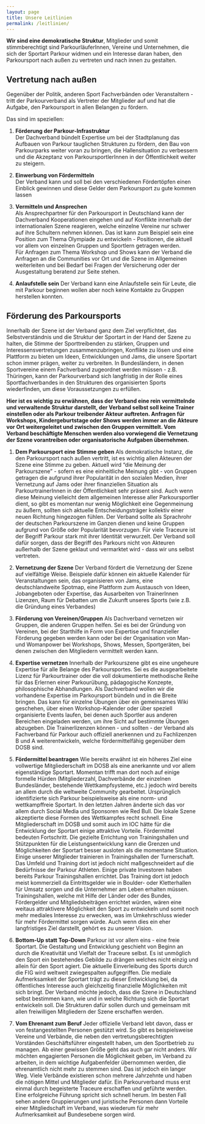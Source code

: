 ```yaml
---
layout: page
title: Unsere Leitlinien
permalink: /leitlinien/
---
```


**Wir sind eine demokratische Struktur**, Mitglieder und somit stimmberechtigt sind ParkourläuferInnen, Vereine und Unternehmen,
die sich der Sportart Parkour widmen und ein Interesse daran haben, den Parkoursport nach außen zu vertreten und nach innen zu gestalten.

## Vertretung nach außen

Gegenüber der Politik, anderen Sport Fachverbänden oder Veranstaltern - tritt der Parkourverband als Vertreter der Mitglieder auf und hat die Aufgabe,
den Parkoursport in allen Belangen zu fördern.

Das sind im speziellen:

1. **Förderung der Parkour-Infrastruktur** \
   Der Dachverband bündelt Expertise um bei der Stadtplanung das Aufbauen von
   Parkour tauglichen Strukturen zu fördern, den Bau von Parkourparks weiter voran zu bringen, die Hallensituation zu verbessern und die Akzeptanz von ParkoursportlerInnen in der
   Öffentlichkeit weiter zu steigern.

2. **Einwerbung von Fördermitteln** \
   Der Verband kann und soll bei den verschiedenen Fördertöpfen einen Einblick gewinnen und diese Gelder dem Parkoursport zu gute kommen lassen

3. **Vermitteln und Ansprechen** \
   Als Ansprechpartner für den Parkoursport in Deutschland kann der Dachverband Kooperationen eingehen und auf Konflikte innerhalb der internationalen Szene reagieren,
   welche einzelne Vereine nur schwer auf ihre Schultern nehmen können. Das ist kann zum Beispiel sein eine Position zum Thema Olympiade zu entwickeln - Positionen,
   die aktuell vor allem von einzelnen Gruppen und Sportlern getragen werden. <br> Für Anfragen zum Thema Workshop und Shows kann der Verband die Anfragen an die
   Communities vor Ort und die Szene im Allgemeinen weiterleiten und bei Bedarf bei Fragen der Versicherung oder der Ausgestaltung beratend zur Seite stehen.

4. **Anlaufstelle sein**
   Der Verband kann eine Anlaufstelle sein für Leute, die mit Parkour beginnen wollen aber noch keine Kontakte zu Gruppen herstellen konnten.

## Förderung des Parkoursports

Innerhalb der Szene ist der Verband ganz dem Ziel verpflichtet, das Selbstverständnis und die Struktur der Sportart in der Hand der Szene zu halten, die Stimme der
Sporttreibenden zu stärken, Gruppen und Interessensvertretungen zusammenzubringen, Konflikte zu lösen und eine Plattform zu bieten um Ideen, Entwicklungen und Jams,
die unsere Sportart schon immer prägen, weiter zu verbreiten. In Bundesländern, in denen Sportvereine einem Fachverband zugeordnet werden müssen - z.B. Thüringen,
kann der Parkourverband sich langfristig in der Rolle eines Sportfachverbandes in den Strukturen des organisierten Sports wiederfinden,
um diese Voraussetzungen zu erfüllen.

**Hier ist es wichtig zu erwähnen, dass der Verband eine rein vermittelnde und verwaltende Struktur darstellt, der Verband selbst soll keine Trainer einstellen oder als
Parkour treibender Akteur auftreten. Anfragen für Workshops, Kindergeburtstage oder Shows werden immer an die Akteure vor Ort weitergeleitet und zwischen den Gruppen vermittelt.
Vom Verband beschäftigte Menschen werden also vorwiegend die Vernetzung der Szene vorantreiben oder organisatorische Aufgaben übernehmen.**

1. **Dem Parkoursport eine Stimme geben**
   Als demokratische Instanz, die den Parkoursport nach außen vertritt, ist es wichtig allen Akteuren der Szene eine Stimme zu geben.
   Aktuell wird “die Meinung der Parkourszene” - sofern es eine einheitliche Meinung gibt - von Gruppen getragen die aufgrund ihrer Popularität in den sozialen Medien,
   ihrer Vernetzung auf Jams oder ihrer finanziellen Situation als ParkourtrainerInnen in der Öffentlichkeit sehr präsent sind. Auch wenn diese Meinung vielleicht dem allgemeinen
   Interesse aller Parkoursportler dient, so gibt es momentan nur wenig Möglichkeit eine Gegenmeinung zu äußern, sollten sich aktuelle Entscheidungsträger
   kollektiv einer neuen Richtung hingezogen fühlen. Der Verband sollte als Sprachrohr der deutschen Parkourszene im Ganzen dienen und keine Gruppen aufgrund von
   Größe oder Popularität bevorzugen. Für viele Traceure ist der Begriff Parkour stark mit ihrer Identität verwurzelt.
   Der Verband soll dafür sorgen, dass der Begriff des Parkours nicht von Akteuren außerhalb der Szene geklaut und vermarktet wird - dass wir uns selbst vertreten.

2. **Vernetzung der Szene**
   Der Verband fördert die Vernetzung der Szene auf vielfältige Weise. Beispiele dafür können ein aktuelle Kalender für Veranstaltungen sein, das organisieren von Jams,
   eine deutschlandweite Spotmap, eine Plattform zum Austausch von Ideen, Jobangeboten oder Expertise, das Ausarbeiten von TrainerInnen Lizenzen, Raum für Debatten um die Zukunft
   unseres Sports (wie z.B. die Gründung eines Verbandes)

3. **Förderung von Vereinen/Gruppen**
   Als Dachverband vernetzen wir Gruppen, die anderen Gruppen helfen. Sei es bei der Gründung von Vereinen, bei der Starthilfe in Form von Expertise und finanzieller
   Förderung gegeben werden kann oder bei der Organisation von Man- und Womanpower bei Workshops, Shows, Messen, Sportgeräten, bei denen zwischen den Mitgliedern vermittelt werden kann.

4. **Expertise vernetzen**
   Innerhalb der Parkourszene gibt es eine ungeheure Expertise für alle Belange des Parkoursportes. Sei es die ausgearbeitete Lizenz für
   Parkourtrainer oder die voll dokumentierte methodische Reihe für das Erlernen einer Parkourübung, pädagogische Konzepte, philosophische Abhandlungen.
   Als Dachverband wollen wir die vorhandene Expertise im Parkoursport bündeln und in die Breite bringen. Das kann für einzelne Übungen über ein gemeinsames Wiki geschehen,
   über einen Workshop-Kalender oder über speziell organisierte Events laufen, bei denen auch Sportler aus anderen Bereichen eingeladen werden, um ihre Sicht auf bestimmte Übungen
   abzugeben. Die Trainerlizenzen können - und sollten - der Verband als Fachverband für Parkour auch offiziell anerkennen und zu Fachlizenzen B und A weiterentwickeln,
   welche fördermittelfähig gegenüber dem DOSB sind.

5. **Fördermittel beantragen**
   Wie bereits erwähnt ist ein höheres Ziel eine vollwertige Mitgliederschaft im DOSB als eine anerkannte und vor allem eigenständige Sportart.
   Momentan trifft man dort noch auf einige formelle Hürden (Mitgliederzahl, Dachverbände der einzelnen Bundesländer, bestehende Wettkampfsysteme, etc.)
   jedoch wird bereits an allem durch die weltweite Community gearbeitet. Ursprünglich identifizierte sich Parkour beispielsweise als eine norm- und wettkampffreie Sportart.
   In den letzten Jahren änderte sich das vor allem durch Social Media und Sponsoren wie Red Bull. Die lokale Szene akzeptierte diese Formen des Wettkampfes recht schnell.
   Eine Mitgliederschaft im DOSB und somit auch im IOC hätte für die Entwicklung der Sportart einige attraktive Vorteile.
   Fördermittel bedeuten Fortschritt. Die gezielte Errichtung von Trainingshallen und Stützpunkten für die Leistungsentwicklung kann die Grenzen und
   Möglichkeiten der Sportart besser ausloten als die momentane Situation. Einige unserer Mitglieder trainieren in Trainingshallen der Turnerschaft. Das Umfeld und
   Training dort ist jedoch nicht maßgeschneidert auf die Bedürfnisse der Parkour Athleten. Einige private Investoren haben bereits Parkour Trainingshallen errichtet.
   Das Training dort ist jedoch meist kommerziell da Eintrittsgelder wie in Boulder- oder Kletterhallen für Umsatz sorgen und die Unternehmer am Leben erhalten müssen.
   Trainingshallen, welche mit Hilfe der Länder oder des Bundes, Fördergelder und Mitgliedsbeiträgen errichtet würden, wären eine weitaus attraktivere Möglichkeit den Sport
   zu entwickeln und somit noch mehr mediales Interesse zu erwecken, was im Umkehrschluss wieder für mehr Fördermittel sorgen würde. Auch wenn dies ein eher langfristiges Ziel
   darstellt, gehört es zu unserer Vision.

6. **Bottom-Up statt Top-Down**
   Parkour ist vor allem eins - eine freie Sportart. Die Gestaltung und Entwicklung geschieht von Beginn an durch die Kreativität und Vielfalt der Traceure selbst.
   Es ist unmöglich den Sport ein bestehendes Gebilde zu drängen welches nicht einzig und allein für den Sport agiert. Die aktuelle Einverleibung des Sports durch die
   FIG wird weltweit zwiegespalten aufgegriffen. Die mediale Aufmerksamkeit der Sportart trägt zu dieser Entwicklung bei, da öffentliches Interesse auch
   gleichzeitig finanzielle Möglichkeiten mit sich bringt. Der Verband möchte jedoch, dass die Szene in Deutschland selbst bestimmen kann, wie und in
   welche Richtung sich die Sportart entwickeln soll. Die Strukturen dafür sollen durch und gemeinsam mit allen freiwilligen Mitgliedern der Szene erschaffen werden.

7. **Vom Ehrenamt zum Beruf**
   Jeder offizielle Verband lebt davon, dass er von festangestellten Personen gestützt wird. So gibt es beispielsweise Vereine und Verbände, die neben den
   vertretungsberechtigten Vorständen Geschäftsführer eingestellt haben, um den Sportbetrieb zu managen. Ab einer gewissen Größe geht das auch gar nicht anders.
   Wir möchten engagierten Personen die Möglichkeit geben, im Verband zu arbeiten, in dem wichtige Aufgabenfelder übernommen werden, die ehrenamtlich nicht mehr zu stemmen sind.
   Das ist jedoch ein langer Weg. Viele Verbände existieren schon mehrere Jahrzehnte und haben die nötigen Mittel und Mitglieder dafür. Ein Parkourverband muss erst einmal
   durch begeisterte Traceure erschaffen und geführte werden. Eine erfolgreiche Führung spricht sich schnell herum. Im besten Fall sehen andere Gruppierungen und
   juristische Personen dann Vorteile einer Mitgliedschaft im Verband, was wiederum für mehr Aufmerksamkeit auf Bundesebene sorgen wird.
